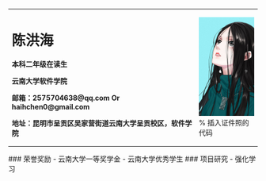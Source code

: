 <table border="0">
  <tr>
    <td width="75%">
      <h1>陈洪海</h1>
      <p><b>本科二年级在读生</b></p>
      <p><b>云南大学软件学院</b></p>
      <p><b>邮箱：2575704638@qq.com Or haihchen0@gmail.com</b></p>
      <p><b>地址：昆明市呈贡区吴家营街道云南大学呈贡校区，软件学院</b></p>
    </td>
    <td width="25%">
      <img src="/宝儿姐.png" width="100%">      % 插入证件照的代码
    </td>
  </tr>
</table>
### 荣誉奖励
- 云南大学一等奖学金
- 云南大学优秀学生
### 项目研究
- 强化学习
